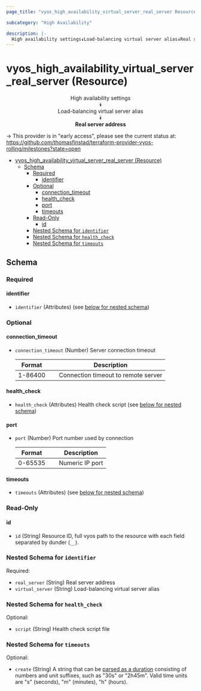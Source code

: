 ```yaml
---
page_title: "vyos_high_availability_virtual_server_real_server Resource - vyos"

subcategory: "High Availability"

description: |-
  High availability settings⯯Load-balancing virtual server alias⯯Real server address
---
```


# vyos_high_availability_virtual_server_real_server (Resource)
<center>

High availability settings  
⯯  
Load-balancing virtual server alias  
⯯  
**Real server address**


</center>

-> This provider is in "early access", please see the current status at: https://github.com/thomasfinstad/terraform-provider-vyos-rolling/milestones?state=open

<!--TOC-->

- [vyos_high_availability_virtual_server_real_server (Resource)](#vyos_high_availability_virtual_server_real_server-resource)
  - [Schema](#schema)
    - [Required](#required)
      - [identifier](#identifier)
    - [Optional](#optional)
      - [connection_timeout](#connection_timeout)
      - [health_check](#health_check)
      - [port](#port)
      - [timeouts](#timeouts)
    - [Read-Only](#read-only)
      - [id](#id)
    - [Nested Schema for `identifier`](#nested-schema-for-identifier)
    - [Nested Schema for `health_check`](#nested-schema-for-health_check)
    - [Nested Schema for `timeouts`](#nested-schema-for-timeouts)

<!--TOC-->

<!-- schema generated by tfplugindocs -->
## Schema

### Required

#### identifier
- `identifier` (Attributes) (see [below for nested schema](#nestedatt--identifier))

### Optional

#### connection_timeout
- `connection_timeout` (Number) Server connection timeout

    |  Format   &emsp;|  Description                          |
    |-----------|---------------------------------------|
    |  1-86400  &emsp;|  Connection timeout to remote server  |
#### health_check
- `health_check` (Attributes) Health check script (see [below for nested schema](#nestedatt--health_check))
#### port
- `port` (Number) Port number used by connection

    |  Format   &emsp;|  Description      |
    |-----------|-------------------|
    |  0-65535  &emsp;|  Numeric IP port  |
#### timeouts
- `timeouts` (Attributes) (see [below for nested schema](#nestedatt--timeouts))

### Read-Only

#### id
- `id` (String) Resource ID, full vyos path to the resource with each field separated by dunder (`__`).

<a id="nestedatt--identifier"></a>
### Nested Schema for `identifier`

Required:

- `real_server` (String) Real server address
- `virtual_server` (String) Load-balancing virtual server alias


<a id="nestedatt--health_check"></a>
### Nested Schema for `health_check`

Optional:

- `script` (String) Health check script file


<a id="nestedatt--timeouts"></a>
### Nested Schema for `timeouts`

Optional:

- `create` (String) A string that can be [parsed as a duration](https://pkg.go.dev/time#ParseDuration) consisting of numbers and unit suffixes, such as &#34;30s&#34; or &#34;2h45m&#34;. Valid time units are &#34;s&#34; (seconds), &#34;m&#34; (minutes), &#34;h&#34; (hours).
